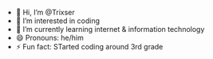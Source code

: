 - 👋 Hi, I’m @Trixser
- 👀 I’m interested in coding
- 🌱 I’m currently learning internet & information technology
- 😄 Pronouns: he/him
- ⚡ Fun fact: STarted coding around 3rd grade

<!---
Trixser/Trixser is a ✨ special ✨ repository because its `README.md` (this file) appears on your GitHub profile.
You can click the Preview link to take a look at your changes.
--->

